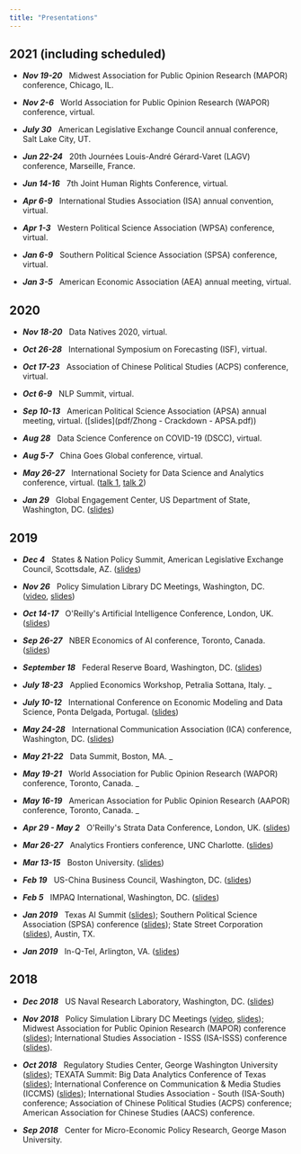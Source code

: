 ```yaml
---
title: "Presentations"
---
```



## 2021 (including scheduled)



- _**Nov 19-20**_ &nbsp; Midwest Association for Public Opinion Research (MAPOR) conference, Chicago, IL.


- _**Nov 2-6**_ &nbsp; World Association for Public Opinion Research (WAPOR) conference, virtual.


- _**July 30**_ &nbsp; American Legislative Exchange Council annual conference, Salt Lake City, UT.


- _**Jun 22-24**_ &nbsp; 20th Journ&#233;es Louis-Andr&#233; G&#233;rard-Varet (LAGV) conference, Marseille, France.


- _**Jun 14-16**_ &nbsp; 7th Joint Human Rights Conference, virtual.


- _**Apr 6-9**_ &nbsp; International Studies Association (ISA) annual convention, virtual.


- _**Apr 1-3**_ &nbsp; Western Political Science Association (WPSA) conference, virtual.


- _**Jan 6-9**_ &nbsp; Southern Political Science Association (SPSA) conference, virtual.


- _**Jan 3-5**_ &nbsp; American Economic Association (AEA) annual meeting, virtual.


## 2020



- _**Nov 18-20**_ &nbsp; Data Natives 2020, virtual.


- _**Oct 26-28**_ &nbsp; International Symposium on Forecasting (ISF), virtual.


- _**Oct 17-23**_ &nbsp; Association of Chinese Political Studies (ACPS) conference, virtual.


- _**Oct 6-9**_ &nbsp; NLP Summit, virtual.


- _**Sep 10-13**_ &nbsp; American Political Science Association (APSA) annual meeting, virtual. ([slides](pdf/Zhong - Crackdown - APSA.pdf))


- _**Aug 28**_ &nbsp; Data Science Conference on COVID-19 (DSCC), virtual.


- _**Aug 5-7**_ &nbsp; China Goes Global conference, virtual.


- _**May 26-27**_ &nbsp; International Society for Data Science and Analytics conference, virtual. ([talk 1](pdf/Zhong_ISDSA_Reading_China.pdf), [talk 2](pdf/Zhong_ISDSA_Predicting_Crackdowns.pdf))


- _**Jan 29**_ &nbsp; Global Engagement Center, US Department of State, Washington, DC. ([slides](pdf/Zhong_GEC_Tech_Demo_Slides.pdf))


## 2019


- _**Dec 4**_ &nbsp; States & Nation Policy Summit, American Legislative Exchange Council, Scottsdale, AZ. ([slides](pdf/value_of_propaganda_ALEC.pdf))


- _**Nov 26**_ &nbsp; Policy Simulation Library DC Meetings, Washington, DC. ([video](https://youtu.be/iIWh8BSgF8I?t=34), [slides](pdf/PCI-Crackdown_PSL.pdf))


- _**Oct 14-17**_ &nbsp; O'Reilly's Artificial Intelligence Conference, London, UK. ([slides](pdf/policy_change_text_data_OReillyAI.pdf))


- _**Sep 26-27**_ &nbsp; NBER Economics of AI conference, Toronto, Canada. ([slides](pdf/Reading_China_slides_NBER.pdf))


- _**September 18**_ &nbsp; Federal Reserve Board, Washington, DC. ([slides](pdf/Reading_China_slides_FED.pdf))


- _**July 18-23**_ &nbsp; Applied Economics Workshop, Petralia Sottana, Italy. _


- _**July 10-12**_ &nbsp; International Conference on Economic Modeling and Data Science, Ponta Delgada, Portugal. ([slides](pdf/Reading_China_slides_EcoMod.pdf))


- _**May 24-28**_ &nbsp; International Communication Association (ICA) conference, Washington, DC. ([slides](pdf/Reading_China_slides_ICA.pdf))


- _**May 21-22**_ &nbsp; Data Summit, Boston, MA. _


- _**May 19-21**_ &nbsp; World Association for Public Opinion Research (WAPOR) conference, Toronto, Canada. _


- _**May 16-19**_ &nbsp; American Association for Public Opinion Research (AAPOR) conference, Toronto, Canada. _


- _**Apr 29 - May 2**_ &nbsp; O'Reilly's Strata Data Conference, London, UK. ([slides](pdf/Reading_China_slides_Strata.pdf))


- _**Mar 26-27**_ &nbsp; Analytics Frontiers conference, UNC Charlotte. ([slides](pdf/Reading_China_slides_Analytics_Frontiers.pdf))


- _**Mar 13-15**_ &nbsp; Boston University. ([slides](pdf/Reading_China_slides_BU.pdf))


- _**Feb 19**_ &nbsp; US-China Business Council, Washington, DC. ([slides](pdf/2019.02.19_Reading_China_slides_USCBC.pdf))


- _**Feb 5**_ &nbsp; IMPAQ International, Washington, DC. ([slides](pdf/Reading_China_slides_IMPAQ.pdf))


- _**Jan 2019**_ &nbsp; Texas AI Summit ([slides](pdf/Reading_China_slides_TAIS.pdf)); Southern Political Science Association (SPSA) conference ([slides](pdf/Reading_China_slides_SPSA.pdf)); State Street Corporation ([slides](pdf/Reading_China_slides_State_Street.pdf)), Austin, TX.

- _**Jan 2019**_ &nbsp; In-Q-Tel, Arlington, VA. ([slides](pdf/Reading_China_slides_IQT.pdf))


## 2018


- _**Dec 2018**_ &nbsp; US Naval Research Laboratory, Washington, DC. ([slides](pdf/Reading_China_slides_NRL.pdf))


- _**Nov 2018**_ &nbsp; Policy Simulation Library DC Meetings ([video](https://youtu.be/Gh9AZmOivQs?t=1700), [slides](pdf/Reading_China_slides_AEI.pdf)); Midwest Association for Public Opinion Research (MAPOR) conference ([slides](pdf/Reading_China_slides_MAPOR.pdf)); International Studies Association - ISSS (ISA-ISSS) conference ([slides](pdf/Reading_China_slides_ISA-ISSS.pdf)).


- _**Oct 2018**_ &nbsp; Regulatory Studies Center, George Washington University ([slides](pdf/Reading_China_slides_GWU.pdf)); TEXATA Summit: Big Data Analytics Conference of Texas ([slides](pdf/Reading_China_slides_TEXATA.pdf)); International Conference on Communication & Media Studies (ICCMS) ([slides](pdf/Reading_China_slides_ICCMS.pdf)); International Studies Association - South (ISA-South) conference; Association of Chinese Political Studies (ACPS) conference; American Association for Chinese Studies (AACS) conference.


- _**Sep 2018**_ &nbsp; Center for Micro-Economic Policy Research, George Mason University.